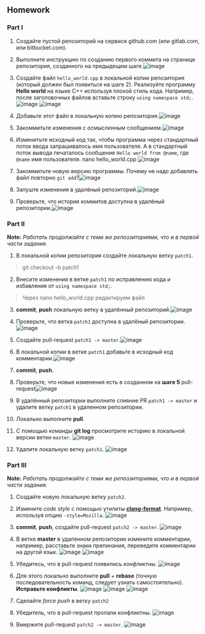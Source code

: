 ## Homework

### Part I

1. Создайте пустой репозиторий на сервисе github.com (или gitlab.com, или bitbucket.com).
2. Выполните инструкцию по созданию первого коммита на странице репозитория, созданного на предыдещем шаге.![image](https://user-images.githubusercontent.com/92674699/158900128-609ed2d4-cbce-4b39-b5c5-0f52c914eb3b.png)

3. Создайте файл `hello_world.cpp` в локальной копии репозитория (который должен был появиться на шаге 2). Реализуйте программу **Hello world** на языке C++ используя плохой стиль кода. Например, после заголовочных файлов вставьте строку `using namespace std;`.![image](https://user-images.githubusercontent.com/92674699/158900149-07fbe53c-55d1-40b9-ac48-ffa7105c78b7.png)
![image](https://user-images.githubusercontent.com/92674699/158900278-e09fd0c9-2039-46e0-a5a7-4cc9375930f2.png)

4. Добавьте этот файл в локальную копию репозитория.![image](https://user-images.githubusercontent.com/92674699/158900305-a8a125be-003b-4243-a1c2-b28270db2304.png)

5. Закоммитьте изменения с *осмысленным* сообщением.![image](https://user-images.githubusercontent.com/92674699/158900531-e7d035bb-afa7-4574-ac59-2ef80c059179.png)

6. Изменитьте исходный код так, чтобы программа через стандартный поток ввода запрашивалось имя пользователя. А в стандартный поток вывода печаталось сообщение `Hello world from @name`, где `@name` имя пользователя.
nano hello_world.cpp
![image](https://user-images.githubusercontent.com/92674699/158900347-f4cd0ba2-89e5-4f5b-a673-619f43c199a9.png)
7. Закоммитьте новую версию программы. Почему не надо добавлять файл повторно `git add`?![image](https://user-images.githubusercontent.com/92674699/158900597-612844ff-d425-48b2-90c6-38ae07e3f712.png)

8. Запуште изменения в удалёный репозиторий.![image](https://user-images.githubusercontent.com/92674699/158900641-839e5505-df4f-4b5e-a320-a2e929b7adbf.png)

9. Проверьте, что история коммитов доступна в удалёный репозитории.![image](https://user-images.githubusercontent.com/92674699/158900614-534c969a-d999-4a53-970c-d0275a75dc47.png)


### Part II

**Note:** *Работать продолжайте с теми же репоззиториями, что и в первой части задания.*
1. В локальной копии репозитория создайте локальную ветку `patch1`.
>git checkout -b patch1

2. Внесите изменения в ветке `patch1` по исправлению кода и избавления от `using namespace std;`.
>Через nano hello_world.cpp редактируем файл
3. **commit**, **push** локальную ветку в удалённый репозиторий.![image](https://user-images.githubusercontent.com/92674699/158900829-50369b11-6133-4e04-bd64-52b236ee3a4b.png)

4. Проверьте, что ветка `patch1` доступна в удалёный репозитории.![image](https://user-images.githubusercontent.com/92674699/158900856-7496e054-d543-4a9e-bf5c-bab7133a170d.png)

5. Создайте pull-request `patch1 -> master`.![image](https://user-images.githubusercontent.com/92674699/158900892-b9a8088d-6f13-44d5-bd21-e3138bcda85b.png)

6. В локальной копии в ветке `patch1` добавьте в исходный код комментарии.![image](https://user-images.githubusercontent.com/92674699/158900972-e88f6d80-1d6c-4f11-8e82-857ffe372eb7.png)

7. **commit**, **push**.
8. Проверьте, что новые изменения есть в созданном на **шаге 5** pull-request![image](https://user-images.githubusercontent.com/92674699/158901004-45706e58-169b-4ea6-9fce-eac72aa66e02.png)

9. В удалённый репозитории выполните  слияние PR `patch1 -> master` и удалите ветку `patch1` в удаленном репозитории.
10. Локально выполните **pull**.
11. С помощью команды **git log** просмотрите историю в локальной версии ветки `master`.
![image](https://user-images.githubusercontent.com/92674699/158901125-c84cd1f2-5721-4ca8-ae7e-c7b69ad85067.png)

12. Удалите локальную ветку `patch1`.
![image](https://user-images.githubusercontent.com/92674699/158901099-ed49f2df-f8ac-4629-8f79-79ffb1e1566a.png)


### Part III

**Note:** *Работать продолжайте с теми же репоззиториями, что и в первой части задания.*
1. Создайте новую локальную ветку `patch2`.
2. Измените *code style* с помощью утилиты [**clang-format**](http://clang.llvm.org/docs/ClangFormat.html). Например, используя опцию `-style=Mozilla`.
![image](https://user-images.githubusercontent.com/92674699/158901217-d6fda53d-4bb3-426e-8308-8aacb43e69e7.png)

3. **commit**, **push**, создайте pull-request `patch2 -> master`.
![image](https://user-images.githubusercontent.com/92674699/158901253-b39e75dd-a109-4706-8413-3dcaea44f68d.png)

4. В ветке **master** в удаленном репозитории измените комментарии, например, расставьте знаки препинания, переведите комментарии на другой язык.
![image](https://user-images.githubusercontent.com/92674699/158901317-2da67d0e-83fd-4591-88b7-b1442273e202.png)
![image](https://user-images.githubusercontent.com/92674699/158901343-99668e98-dadb-4139-92a6-e0bd28221a52.png)

5. Убедитесь, что в pull-request появились *конфликтны*.
![image](https://user-images.githubusercontent.com/92674699/158901357-f4716481-574a-4d66-b228-e36cce3bc62c.png)

6. Для этого локально выполните **pull** + **rebase** (точную последовательность команд, следует узнать самостоятельно). **Исправьте конфликты**.
![image](https://user-images.githubusercontent.com/92674699/158901379-fbc7a40a-e215-46c5-bd6b-042a7d00f1b8.png)
![image](https://user-images.githubusercontent.com/92674699/158901410-84aa4793-0104-468c-b367-2b84311b3d73.png)
![image](https://user-images.githubusercontent.com/92674699/158901428-c4aaa2a1-cc11-4bd8-a1b3-fd493cbe8020.png)

7. Сделайте *force push* в ветку `patch2`
8. Убедитель, что в pull-request пропали конфликтны. 
![image](https://user-images.githubusercontent.com/92674699/158901451-cf746f8d-7f7e-460f-a591-73670b911865.png)

9. Вмержите pull-request `patch2 -> master`.
![image](https://user-images.githubusercontent.com/92674699/158901461-e327d500-4ada-48f1-bdae-18fab69b38a0.png)

